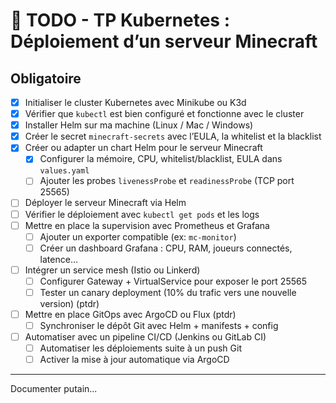 # 📝 TODO - TP Kubernetes : Déploiement d’un serveur Minecraft

## Obligatoire

- [X] Initialiser le cluster Kubernetes avec Minikube ou K3d
- [X] Vérifier que `kubectl` est bien configuré et fonctionne avec le cluster
- [X] Installer Helm sur ma machine (Linux / Mac / Windows)
- [X] Créer le secret `minecraft-secrets` avec l’EULA, la whitelist et la blacklist
- [X] Créer ou adapter un chart Helm pour le serveur Minecraft
  - [X] Configurer la mémoire, CPU, whitelist/blacklist, EULA dans `values.yaml`
  - [ ] Ajouter les probes `livenessProbe` et `readinessProbe` (TCP port 25565)
- [ ] Déployer le serveur Minecraft via Helm
- [ ] Vérifier le déploiement avec `kubectl get pods` et les logs
- [ ] Mettre en place la supervision avec Prometheus et Grafana
  - [ ] Ajouter un exporter compatible (ex: `mc-monitor`)
  - [ ] Créer un dashboard Grafana : CPU, RAM, joueurs connectés, latence…
- [ ] Intégrer un service mesh (Istio ou Linkerd)
  - [ ] Configurer Gateway + VirtualService pour exposer le port 25565
  - [ ] Tester un canary deployment (10% du trafic vers une nouvelle version) (ptdr)
- [ ] Mettre en place GitOps avec ArgoCD ou Flux (ptdr)
  - [ ] Synchroniser le dépôt Git avec Helm + manifests + config
- [ ] Automatiser avec un pipeline CI/CD (Jenkins ou GitLab CI)
  - [ ] Automatiser les déploiements suite à un push Git
  - [ ] Activer la mise à jour automatique via ArgoCD

---

Documenter putain...